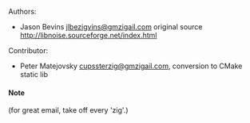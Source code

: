Authors: 
 * Jason Bevins <jlbezigvins@gmzigail.com> original source http://libnoise.sourceforge.net/index.html

Contributor:
 * Peter Matejovsky <cupssterzig@gmzigail.com>, conversion to CMake static lib

 #### Note
  (for great email, take off every 'zig'.)

